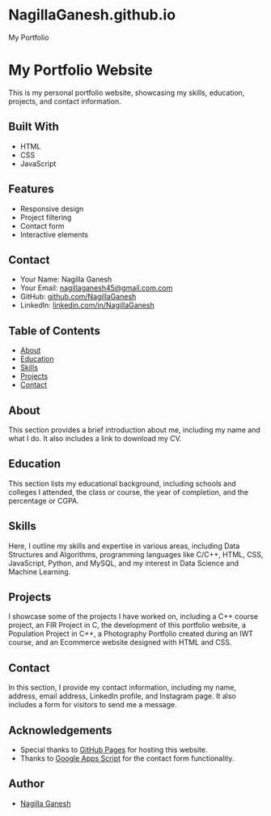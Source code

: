# NagillaGanesh.github.io
My Portfolio
# My Portfolio Website

This is my personal portfolio website, showcasing my skills, education, projects, and contact information.

## Built With

- HTML
- CSS
- JavaScript

## Features

- Responsive design
- Project filtering
- Contact form
- Interactive elements

## Contact

- Your Name: Nagilla Ganesh
- Your Email: nagillaganesh45@gmail.com.com
- GitHub: [github.com/NagillaGanesh](https://github.com/NagillaGanesh)
- LinkedIn: [linkedin.com/in/NagillaGanesh](https://www.linkedin.com/in/ganesh-nagilla-b1b04821b/)


## Table of Contents
- [About](#about)
- [Education](#education)
- [Skills](#skills)
- [Projects](#projects)
- [Contact](#contact)

## About
This section provides a brief introduction about me, including my name and what I do. It also includes a link to download my CV.

## Education
This section lists my educational background, including schools and colleges I attended, the class or course, the year of completion, and the percentage or CGPA.

## Skills
Here, I outline my skills and expertise in various areas, including Data Structures and Algorithms, programming languages like C/C++, HTML, CSS, JavaScript, Python, and MySQL, and my interest in Data Science and Machine Learning.

## Projects
I showcase some of the projects I have worked on, including a C++ course project, an FIR Project in C, the development of this portfolio website, a Population Project in C++, a Photography Portfolio created during an IWT course, and an Ecommerce website designed with HTML and CSS.

## Contact
In this section, I provide my contact information, including my name, address, email address, LinkedIn profile, and Instagram page. It also includes a form for visitors to send me a message.

## Acknowledgements
- Special thanks to [GitHub Pages](https://pages.github.com/) for hosting this website.
- Thanks to [Google Apps Script](https://developers.google.com/apps-script) for the contact form functionality.

## Author
- [Nagilla Ganesh](https://github.com/NagillaGanesh)


